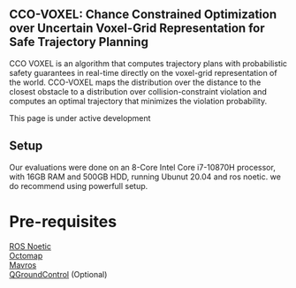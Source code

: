 ## CCO-VOXEL: Chance Constrained Optimization over Uncertain Voxel-Grid Representation for Safe Trajectory Planning

CCO VOXEL is an algorithm that computes trajectory plans with probabilistic safety guarantees in real-time directly on the voxel-grid representation of the world. CCO-VOXEL maps the distribution over the distance to the closest obstacle to a distribution over collision-constraint violation and computes an optimal trajectory that minimizes the violation probability.
 
This page is under active development  


## Setup 

Our evaluations were done on an 8-Core Intel Core i7-10870H processor, with 16GB RAM and 500GB HDD, running Ubunut 20.04 and ros noetic. we do recommend using powerfull setup. 

# Pre-requisites

[ROS Noetic](http://wiki.ros.org/noetic/Installation/Ubuntu) <br />
[Octomap](http://wiki.ros.org/octomap) <br />
[Mavros](https://docs.px4.io/master/en/ros/mavros_installation.html) <br />
[QGroundControl](https://docs.qgroundcontrol.com/master/en/getting_started/download_and_install.html) (Optional)<br />
